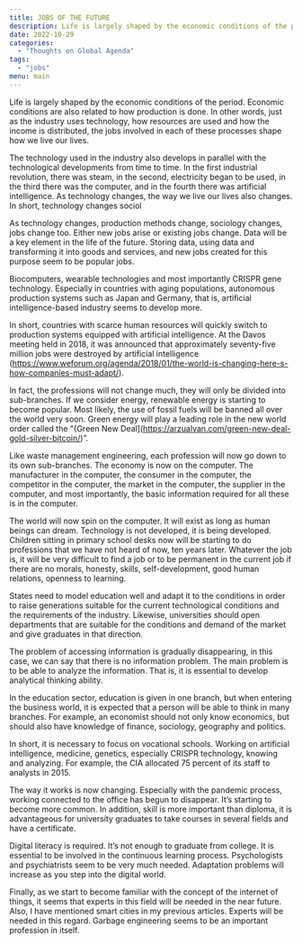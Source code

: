 ```yaml
---
title: JOBS OF THE FUTURE
description: Life is largely shaped by the economic conditions of the period. Economic conditions are also related to how production is done. 
date: 2022-10-29
categories:
  - "Thoughts on Global Agenda"
tags:
  - "jobs"
menu: main
---
```


Life is largely shaped by the economic conditions of the period. Economic conditions are also related to how production is done. In other words, just as the industry uses technology, how resources are used and how the income is distributed, the jobs involved in each of these processes shape how we live our lives.

The technology used in the industry also develops in parallel with the technological developments from time to time. In the first industrial revolution, there was steam, in the second, electricity began to be used, in the third there was the computer, and in the fourth there was artificial intelligence. As technology changes, the way we live our lives also changes. In short, technology changes sociol

As technology changes, production methods change, sociology changes, jobs change too. Either new jobs arise or existing jobs change. Data will be a key element in the life of the future. Storing data, using data and transforming it into goods and services, and new jobs created for this purpose seem to be popular jobs.

Biocomputers, wearable technologies and most importantly CRISPR gene technology. Especially in countries with aging populations, autonomous production systems such as Japan and Germany, that is, artificial intelligence-based industry seems to develop more.

In short, countries with scarce human resources will quickly switch to production systems equipped with artificial intelligence. At the Davos meeting held in 2018, it was announced that approximately seventy-five million jobs were destroyed by artificial intelligence (https://www.weforum.org/agenda/2018/01/the-world-is-changing-here-s-how-companies-must-adapt/).


In fact, the professions will not change much, they will only be divided into sub-branches. If we consider energy, renewable energy is starting to become popular. Most likely, the use of fossil fuels will be banned all over the world very soon. Green energy will play a leading role in the new world order called the “{Green New Deal](https://arzualvan.com/green-new-deal-gold-silver-bitcoin/)”.

Like waste management engineering, each profession will now go down to its own sub-branches. The economy is now on the computer. The manufacturer in the computer, the consumer in the computer, the competitor in the computer, the market in the computer, the supplier in the computer, and most importantly, the basic information required for all these is in the computer.

The world will now spin on the computer. It will exist as long as human beings can dream. Technology is not developed, it is being developed. Children sitting in primary school desks now will be starting to do professions that we have not heard of now, ten years later. Whatever the job is, it will be very difficult to find a job or to be permanent in the current job if there are no morals, honesty, skills, self-development, good human relations, openness to learning.


States need to model education well and adapt it to the conditions in order to raise generations suitable for the current technological conditions and the requirements of the industry. Likewise, universities should open departments that are suitable for the conditions and demand of the market and give graduates in that direction.

The problem of accessing information is gradually disappearing, in this case, we can say that there is no information problem. The main problem is to be able to analyze the information. That is, it is essential to develop analytical thinking ability.

In the education sector, education is given in one branch, but when entering the business world, it is expected that a person will be able to think in many branches. For example, an economist should not only know economics, but should also have knowledge of finance, sociology, geography and politics.


In short, it is necessary to focus on vocational schools. Working on artificial intelligence, medicine, genetics, especially CRISPR technology, knowing and analyzing. For example, the CIA allocated 75 percent of its staff to analysts in 2015.

The way it works is now changing. Especially with the pandemic process, working connected to the office has begun to disappear. It’s starting to become more common. In addition, skill is more important than diploma, it is advantageous for university graduates to take courses in several fields and have a certificate.

Digital literacy is required. It’s not enough to graduate from college. It is essential to be involved in the continuous learning process. Psychologists and psychiatrists seem to be very much needed. Adaptation problems will increase as you step into the digital world.


Finally, as we start to become familiar with the concept of the internet of things, it seems that experts in this field will be needed in the near future. Also, I have mentioned smart cities in my previous articles. Experts will be needed in this regard. Garbage engineering seems to be an important profession in itself.

